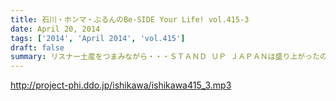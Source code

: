 ```yaml
---
title: 石川・ホンマ・ぶるんのBe-SIDE Your Life! vol.415-3
date: April 20, 2014
tags: ['2014', 'April 2014', 'vol.415']
draft: false
summary: リスナー土産をつまみながら・・・ＳＴＡＮＤ ＵＰ ＪＡＰＡＮは盛り上がったのかな？そして、「喫茶店？カフェ？」論争はどうなるのか・・・ＮＡＭＡＥ
---
```


http://project-phi.ddo.jp/ishikawa/ishikawa415_3.mp3